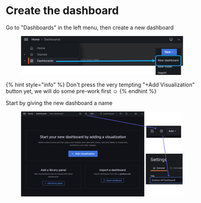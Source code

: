 # Create the dashboard

Go to "Dashboards" in the left menu, then create a new dashboard

<figure><img src="../../.gitbook/assets/image (3).png" alt=""><figcaption></figcaption></figure>

{% hint style="info" %}
Don't press the very tempting "+Add Visualization" button yet, we will do some pre-work first :relaxed:
{% endhint %}

Start by giving the new dashboard a name

<div data-full-width="true"><figure><img src="../../.gitbook/assets/image (1) (1).png" alt=""><figcaption></figcaption></figure></div>



